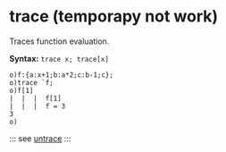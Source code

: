 # trace (temporapy not work)

Traces function evaluation.

**Syntax:** ```trace x; trace[x]```

```o
o)f:{a:x+1;b:a*2;c:b-1;c};
o)trace `f;
o)f[1]
|  |  |  f[1]
|  |  |  f = 3
3
o)
```

::: see
[untrace](/verbs/other/untrace.md)
:::
